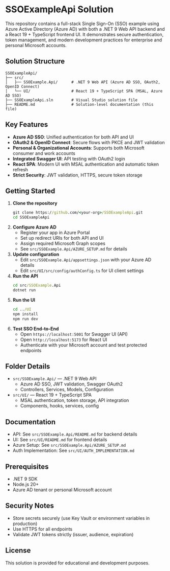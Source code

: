 # SSOExampleApi Solution

This repository contains a full-stack Single Sign-On (SSO) example using Azure Active Directory (Azure AD) with both a .NET 9 Web API backend and a React 19 + TypeScript frontend UI. It demonstrates secure authentication, token management, and modern development practices for enterprise and personal Microsoft accounts.

## Solution Structure

```
SSOExampleApi/
├── src/
│   ├── SSOExample.Api/      # .NET 9 Web API (Azure AD SSO, OAuth2, OpenID Connect)
│   └── UI/                  # React 19 + TypeScript SPA (MSAL, Azure AD SSO)
├── SSOExampleApi.sln        # Visual Studio solution file
├── README.md                # Solution-level documentation (this file)
```

## Key Features

- **Azure AD SSO**: Unified authentication for both API and UI
- **OAuth2 & OpenID Connect**: Secure flows with PKCE and JWT validation
- **Personal & Organizational Accounts**: Supports both Microsoft consumer and work accounts
- **Integrated Swagger UI**: API testing with OAuth2 login
- **React SPA**: Modern UI with MSAL authentication and automatic token refresh
- **Strict Security**: JWT validation, HTTPS, secure token storage

## Getting Started

1. **Clone the repository**
   ```cmd
   git clone https://github.com/<your-org>/SSOExampleApi.git
   cd SSOExampleApi
   ```
2. **Configure Azure AD**
   - Register your app in Azure Portal
   - Set up redirect URIs for both API and UI
   - Assign required Microsoft Graph scopes
   - See `src/SSOExample.Api/AZURE_SETUP.md` for details
3. **Update configuration**
   - Edit `src/SSOExample.Api/appsettings.json` with your Azure AD details
   - Edit `src/UI/src/config/authConfig.ts` for UI client settings
4. **Run the API**
   ```cmd
   cd src/SSOExample.Api
   dotnet run
   ```
5. **Run the UI**
   ```cmd
   cd ../UI
   npm install
   npm run dev
   ```
6. **Test SSO End-to-End**
   - Open `https://localhost:5001` for Swagger UI (API)
   - Open `http://localhost:5173` for React UI
   - Authenticate with your Microsoft account and test protected endpoints

## Folder Details

- `src/SSOExample.Api/` — .NET 9 Web API
  - Azure AD SSO, JWT validation, Swagger OAuth2
  - Controllers, Services, Models, Configuration
- `src/UI/` — React 19 + TypeScript SPA
  - MSAL authentication, token storage, API integration
  - Components, hooks, services, config

## Documentation

- API: See `src/SSOExample.Api/README.md` for backend details
- UI: See `src/UI/README.md` for frontend details
- Azure Setup: See `src/SSOExample.Api/AZURE_SETUP.md`
- Auth Implementation: See `src/UI/AUTH_IMPLEMENTATION.md`

## Prerequisites

- .NET 9 SDK
- Node.js 20+
- Azure AD tenant or personal Microsoft account

## Security Notes

- Store secrets securely (use Key Vault or environment variables in production)
- Use HTTPS for all endpoints
- Validate JWT tokens strictly (issuer, audience, expiration)

## License

This solution is provided for educational and development purposes.
